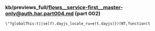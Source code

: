 ### kb/previews_full/flows__service-first__master-only@auth.har.part004.md (part 002)

```md
\"?globalThis:t||self).dayjs_locale_ru=e(t.dayjs)})(NT,function(t
```

```

